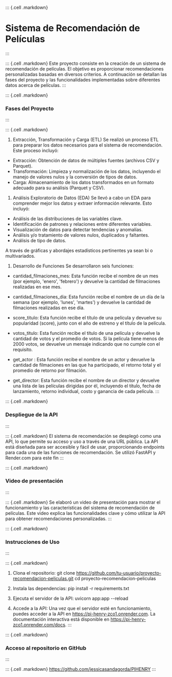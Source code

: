 ::: {.cell .markdown}
# Sistema de Recomendación de Películas
:::

::: {.cell .markdown}
Este proyecto consiste en la creación de un sistema de recomendación de
películas. El objetivo es proporcionar recomendaciones personalizadas
basadas en diversos criterios. A continuación se detallan las fases del
proyecto y las funcionalidades implementadas sobre diferentes datos
acerca de películas.
:::

::: {.cell .markdown}
### Fases del Proyecto
:::

::: {.cell .markdown}
1.  Extracción, Transformación y Carga (ETL) Se realizó un proceso ETL
    para preparar los datos necesarios para el sistema de recomendación.
    Este proceso incluyó:

-   Extracción: Obtención de datos de múltiples fuentes (archivos CSV y
    Parquet).
-   Transformación: Limpieza y normalización de los datos, incluyendo el
    manejo de valores nulos y la conversión de tipos de datos.
-   Carga: Almacenamiento de los datos transformados en un formato
    adecuado para su análisis (Parquet y CSV).

1.  Análisis Exploratorio de Datos (EDA) Se llevó a cabo un EDA para
    comprender mejor los datos y extraer información relevante. Esto
    incluyó:

-   Análisis de las distribuciones de las variables clave.
-   Identificación de patrones y relaciones entre diferentes variables.
-   Visualización de datos para detectar tendencias y anomalías.
-   Análisis y/o tratamiento de valores nulos, duplicados y faltantes.
-   Análisis de tipo de datos.

A través de gráficas y abordajes estadísticos pertinentes ya sean bi o
multivariados.

1.  Desarrollo de Funciones Se desarrollaron seis funciones:

-   cantidad_filmaciones_mes: Esta función recibe el nombre de un mes
    (por ejemplo, \'enero\', \'febrero\') y devuelve la cantidad de
    filmaciones realizadas en ese mes.

-   cantidad_filmaciones_dia: Esta función recibe el nombre de un día de
    la semana (por ejemplo, \'lunes\', \'martes\') y devuelve la
    cantidad de filmaciones realizadas en ese día.

-   score_titulo: Esta función recibe el título de una película y
    devuelve su popularidad (score), junto con el año de estreno y el
    título de la película.

-   votos_titulo: Esta función recibe el título de una película y
    devuelve la cantidad de votos y el promedio de votos. Si la película
    tiene menos de 2000 votos, se devuelve un mensaje indicando que no
    cumple con el requisito.

-   get_actor : Esta función recibe el nombre de un actor y devuelve la
    cantidad de filmaciones en las que ha participado, el retorno total
    y el promedio de retorno por filmación.

-   get_director: Esta función recibe el nombre de un director y
    devuelve una lista de las películas dirigidas por él, incluyendo el
    título, fecha de lanzamiento, retorno individual, costo y ganancia
    de cada película.
:::

::: {.cell .markdown}
### Despliegue de la API
:::

::: {.cell .markdown}
El sistema de recomendación se desplegó como una API, lo que permite su
acceso y uso a través de una URL pública. La API está diseñada para ser
accesible y fácil de usar, proporcionando endpoints para cada una de las
funciones de recomendación. Se utilizó FastAPI y Render.com para este
fin
:::

::: {.cell .markdown}
### Video de presentación
:::

::: {.cell .markdown}
Se elaboró un video de presentación para mostrar el funcionamiento y las
características del sistema de recomendación de películas. Este video
explica las funcionalidades clave y cómo utilizar la API para obtener
recomendaciones personalizadas.
:::

::: {.cell .markdown}
### Instrucciones de Uso
:::

::: {.cell .markdown}
1.  Clona el repositorio: git clone
    <https://github.com/tu-usuario/proyecto-recomendacion-peliculas.git>
    cd proyecto-recomendacion-peliculas

2.  Instala las dependencias: pip install -r requirements.txt

3.  Ejecuta el servidor de la API: uvicorn app:app \--reload

4.  Accede a la API: Una vez que el servidor esté en funcionamiento,
    puedes acceder a la API en <https://pi-henry-zco1.onrender.com>. La
    documentación interactiva está disponible en
    <https://pi-henry-zco1.onrender.com/docs>.
:::

::: {.cell .markdown}
### Acceso al repositorio en GitHub
:::

::: {.cell .markdown}
<https://github.com/jessicasandagorda/PIHENRY>
:::
